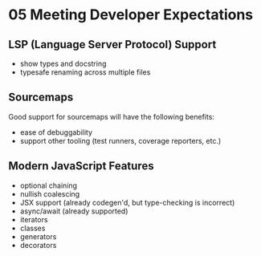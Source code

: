 # 05 Meeting Developer Expectations

## LSP (Language Server Protocol) Support

- show types and docstring
- typesafe renaming across multiple files

## Sourcemaps

Good support for sourcemaps will have the following benefits:

- ease of debuggability
- support other tooling (test runners, coverage reporters, etc.)

## Modern JavaScript Features

- optional chaining
- nullish coalescing
- JSX support (already codegen'd, but type-checking is incorrect)
- async/await (already supported)
- iterators
- classes
- generators
- decorators
